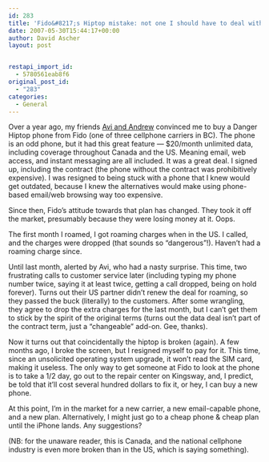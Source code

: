 ```yaml
---
id: 283
title: 'Fido&#8217;s Hiptop mistake: not one I should have to deal with'
date: 2007-05-30T15:44:17+00:00
author: David Ascher
layout: post


restapi_import_id:
  - 5780561eab8f6
original_post_id:
  - "283"
categories:
  - General
---
```

Over a year ago, my friends [Avi and Andrew](http://dabbledb.com) convinced me to buy a Danger Hiptop phone from Fido (one of three cellphone carriers in BC). The phone is an odd phone, but it had this great feature &#8212; $20/month unlimited data, including coverage throughout Canada and the US. Meaning email, web access, and instant messaging are all included. It was a great deal. I signed up, including the contract (the phone without the contract was prohibitively expensive). I was resigned to being stuck with a phone that I knew would get outdated, because I knew the alternatives would make using phone-based email/web browsing way too expensive.

Since then, Fido&#8217;s attitude towards that plan has changed. They took it off the market, presumably because they were losing money at it. Oops.

The first month I roamed, I got roaming charges when in the US. I called, and the charges were dropped (that sounds so &#8220;dangerous&#8221;!). Haven&#8217;t had a roaming charge since.

Until last month, alerted by Avi, who had a nasty surprise. This time, two frustrating calls to customer service later (including typing my phone number twice, saying it at least twice, getting a call dropped, being on hold forever). Turns out their US partner didn&#8217;t renew the deal for roaming, so they passed the buck (literally) to the customers. After some wrangling, they agree to drop the extra charges for the last month, but I can&#8217;t get them to stick by the spirit of the original terms (turns out the data deal isn&#8217;t part of the contract term, just a &#8220;changeable&#8221; add-on. Gee, thanks).

Now it turns out that coincidentally the hiptop is broken (again). A few months ago, I broke the screen, but I resigned myself to pay for it. This time, since an unsolicited operating system upgrade, it won&#8217;t read the SIM card, making it useless. The only way to get someone at Fido to look at the phone is to take a 1/2 day, go out to the repair center on Kingsway, and, I predict, be told that it&#8217;ll cost several hundred dollars to fix it, or hey, I can buy a new phone.

At this point, I&#8217;m in the market for a new carrier, a new email-capable phone, and a new plan. Alternatively, I might just go to a cheap phone & cheap plan until the iPhone lands. Any suggestions?

(NB: for the unaware reader, this is Canada, and the national cellphone industry is even more broken than in the US, which is saying something).